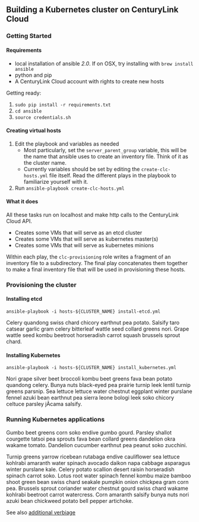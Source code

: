## Building a Kubernetes cluster on CenturyLink Cloud

### Getting Started

#### Requirements

   * local installation of ansible *2.0*.  If on OSX, try installing with `brew install ansible`
   * python and pip
   * A CenturyLink Cloud account with rights to create new hosts

Getting ready:

1. `sudo pip install -r requirements.txt`
2. `cd ansible`
3. `source credentials.sh`

#### Creating virtual hosts

1. Edit the playbook and variables as needed
   * Most particularly, set the `server_parent_group` variable, this will be the
     name that ansible uses to create an inventory file. Think of it as the cluster
     name.
   * Currently variables should be set by editing the `create-clc-hosts.yml`
     file itself.  Read the different plays in the playbook to familiarize yourself
     with it.
2. Run `ansible-playbook create-clc-hosts.yml`

#### What it does

All these tasks run on localhost and make http calls to the CenturyLink Cloud API.

* Creates some VMs that will serve as an etcd cluster
* Creates some VMs that will serve as kubernetes master(s)
* Creates some VMs that will serve as kubernetes minions

Within each play, the `clc-provisioning` role writes a fragment of an inventory
file to a subdirectory.  The final play concatenates them together to make a final
inventory file that will be used in provisioning these hosts.

### Provisioning the cluster

#### Installing etcd

`ansible-playbook -i hosts-${CLUSTER_NAME} install-etcd.yml`

Celery quandong swiss chard chicory earthnut pea potato. Salsify taro catsear garlic gram celery bitterleaf wattle seed collard greens nori. Grape wattle seed kombu beetroot horseradish carrot squash brussels sprout chard.

#### Installing Kubernetes

`ansible-playbook -i hosts-${CLUSTER_NAME} install_kubernetes.yml`

Nori grape silver beet broccoli kombu beet greens fava bean potato quandong celery. Bunya nuts black-eyed pea prairie turnip leek lentil turnip greens parsnip. Sea lettuce lettuce water chestnut eggplant winter purslane fennel azuki bean earthnut pea sierra leone bologi leek soko chicory celtuce parsley jÃ­cama salsify.

### Running Kubernetes applications

Gumbo beet greens corn soko endive gumbo gourd. Parsley shallot courgette tatsoi pea sprouts fava bean collard greens dandelion okra wakame tomato. Dandelion cucumber earthnut pea peanut soko zucchini.

Turnip greens yarrow ricebean rutabaga endive cauliflower sea lettuce kohlrabi amaranth water spinach avocado daikon napa cabbage asparagus winter purslane kale. Celery potato scallion desert raisin horseradish spinach carrot soko. Lotus root water spinach fennel kombu maize bamboo shoot green bean swiss chard seakale pumpkin onion chickpea gram corn pea. Brussels sprout coriander water chestnut gourd swiss chard wakame kohlrabi beetroot carrot watercress. Corn amaranth salsify bunya nuts nori azuki bean chickweed potato bell pepper artichoke.

See also [additional verbiage](http://veggieipsum.com/)
